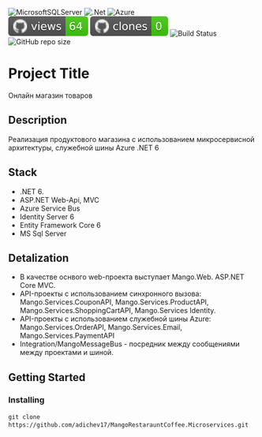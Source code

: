![MicrosoftSQLServer](https://img.shields.io/badge/Microsoft%20SQL%20Server-CC2927?style=for-the-badge&logo=microsoft%20sql%20server&logoColor=white)
![.Net](https://img.shields.io/badge/.NET-5C2D91?style=for-the-badge&logo=.net&logoColor=white)
![Azure](https://img.shields.io/badge/azure-%230072C6.svg?style=for-the-badge&logo=microsoftazure&logoColor=white)
<br/>
![views](https://raw.githubusercontent.com/adichev17/traffic-all-repositories/traffic/traffic-MangoRestarauntCoffee.Microservices/views.svg)
![clones](https://raw.githubusercontent.com/adichev17/traffic-all-repositories/traffic/traffic-MangoRestarauntCoffee.Microservices/clones.svg)
![Build Status](https://github.com/adichev17/MangoRestarauntCoffee.Microservices/workflows/Actions/badge.svg)
![GitHub repo size](https://img.shields.io/github/repo-size/adichev17/MangoRestarauntCoffee.Microservices)

# Project Title

Онлайн магазин товаров

## Description

Реализация продуктового магазина с использованием микросервисной архитектуры, служебной шины Azure .NET 6

## Stack

- .NET 6.
- ASP.NET Web-Api, MVC
- Azure Service Bus
- Identity Server 6
- Entity Framework Core 6
- MS Sql Server

## Detalization

* В качестве оснвого web-проекта выступает Mango.Web. ASP.NET Core MVC.
* API-проекты с использованием синхронного вызова: Mango.Services.CouponAPI, Mango.Services.ProductAPI, Mango.Services.ShoppingCartAPI, Mango.Services Identity.
* API-проекты с использованием служебной шины Azure: Mango.Services.OrderAPI, Mango.Services.Email, Mango.Services.PaymentAPI
* Integration/MangoMessageBus - посредник между сообщениями между проектами и шиной.

## Getting Started

### Installing

```
git clone https://github.com/adichev17/MangoRestarauntCoffee.Microservices.git
```

